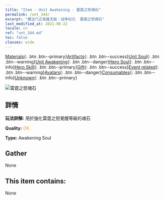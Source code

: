 ```yaml
---
title: "Item - Unit Awakening - 雷霆之怒魂石"
permalink: /unt_344/
excerpt: "魔法门之英雄无敌：战争纪元  雷霆之怒魂石"
last_modified_at: 2021-06-22
locale: cn
ref: "unt_344.md"
toc: false
classes: wide
---
```

 [Materials](/ItemsCN/){: .btn .btn--primary}[Artifacts](/ItemsCN/Artifacts/){: .btn .btn--success}[Unit Soul](/ItemsCN/UnitSoul/){: .btn .btn--warning}[Unit Awakening](/ItemsCN/UnitAwakening/){: .btn .btn--danger}[Hero Soul](/ItemsCN/HeroSoul/){: .btn .btn--info}[Hero Skill](/ItemsCN/HeroSkill/){: .btn .btn--primary}[Gift](/ItemsCN/Gift/){: .btn .btn--success}[Event related](/ItemsCN/Events/){: .btn .btn--warning}[Avatars](/ItemsCN/Avatars/){: .btn .btn--danger}[Consumables](/ItemsCN/Consumables/){: .btn .btn--info}[Unknown](/ItemsCN/Unknown/){: .btn .btn--primary}

 ![雷霆之怒魂石](/images/u/tia_leiyuansu.jpg)

## 詳情
 **玩法詳解:** 用於強化雷霆之怒覺醒等級的魂石

 **Quality:** <span style="color: #FF8C00">OK</span>

 **Type:** Awakening Soul

## Gather

  None

## This item contains:

  None

